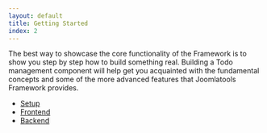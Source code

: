```yaml
---
layout: default
title: Getting Started
index: 2
---
```


The best way to showcase the core functionality of the Framework is to show you step by step how to build something real.
Building a Todo management component will help get you acquainted with the fundamental concepts and some of the more advanced features
that Joomlatools Framework provides.

* [Setup](getting-started/1-setup.html)
* [Frontend](getting-started/2-frontend.html)
* [Backend](getting-started/3-backend.html)